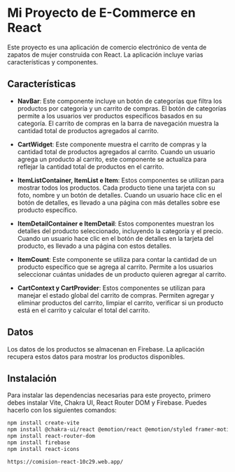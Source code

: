 # Mi Proyecto de E-Commerce en React

Este proyecto es una aplicación de comercio electrónico de venta de zapatos de mujer construida con React. La aplicación incluye varias características y componentes.

## Características

- **NavBar**: Este componente incluye un botón de categorías que filtra los productos por categoría y un carrito de compras. El botón de categorías permite a los usuarios ver productos específicos basados en su categoría. El carrito de compras en la barra de navegación muestra la cantidad total de productos agregados al carrito.

- **CartWidget**: Este componente muestra el carrito de compras y la cantidad total de productos agregados al carrito. Cuando un usuario agrega un producto al carrito, este componente se actualiza para reflejar la cantidad total de productos en el carrito.

- **ItemListContainer, ItemList e Item**: Estos componentes se utilizan para mostrar todos los productos. Cada producto tiene una tarjeta con su foto, nombre y un botón de detalles. Cuando un usuario hace clic en el botón de detalles, es llevado a una página con más detalles sobre ese producto específico.

- **ItemDetailContainer e ItemDetail**: Estos componentes muestran los detalles del producto seleccionado, incluyendo la categoría y el precio. Cuando un usuario hace clic en el botón de detalles en la tarjeta del producto, es llevado a una página con estos detalles.

- **ItemCount**: Este componente se utiliza para contar la cantidad de un producto específico que se agrega al carrito. Permite a los usuarios seleccionar cuántas unidades de un producto quieren agregar al carrito.

- **CartContext y CartProvider**: Estos componentes se utilizan para manejar el estado global del carrito de compras. Permiten agregar y eliminar productos del carrito, limpiar el carrito, verificar si un producto está en el carrito y calcular el total del carrito.

## Datos

Los datos de los productos se almacenan en Firebase. La aplicación recupera estos datos para mostrar los productos disponibles.

## Instalación

Para instalar las dependencias necesarias para este proyecto, primero debes instalar Vite, Chakra UI, React Router DOM y Firebase. Puedes hacerlo con los siguientes comandos:

```bash
npm install create-vite
npm install @chakra-ui/react @emotion/react @emotion/styled framer-motion
npm install react-router-dom
npm install firebase
npm install react-icons

https://comision-react-10c29.web.app/